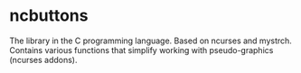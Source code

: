 # ncbuttons
The library in the C programming language. Based on ncurses and mystrch. Contains various functions that simplify working with pseudo-graphics (ncurses addons).
